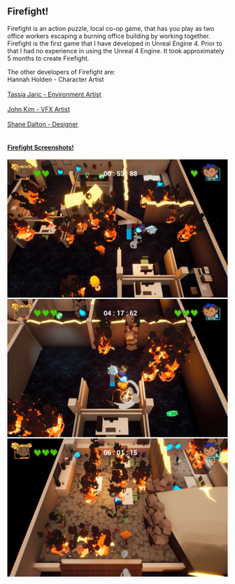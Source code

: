 <div class="Firefight">
<h2>Firefight!</h2>
<p>Firefight is an action puzzle, local co-op game, that has you play as two office workers escaping a burning office building by working together.<br>
Firefight is the first game that I have developed in Unreal Engine 4. Prior to that I had no experience in using the Unreal 4 Engine. It took approximately 5 months to create Firefight.<br></p>
<p>The other developers of Firefight are: <br>
Hannah Holden - Character Artist <br>
<a href = "https://www.linkedin.com/in/hannahholden015/"</a> <br>
Tassia Jaric - Environment Artist <br>
<a href = "https://www.linkedin.com/in/tassiajaric/"</a> <br>
John Kim - VFX Artist <br>
<a href = "https://www.linkedin.com/in/johnkim92/"</a> <br>
Shane Dalton - Designer <br>
<a href = "https://www.linkedin.com/in/shanedaltondesign/"</a> <br>
</p>
<h4>Firefight Screenshots!</h4>
<img src = "../images/Firefight/Screenshot1.png"/>
<img src = "../images/Firefight/Screenshot2.png"/>
<img src = "../images/Firefight/Screenshot3.png"/>

</div>